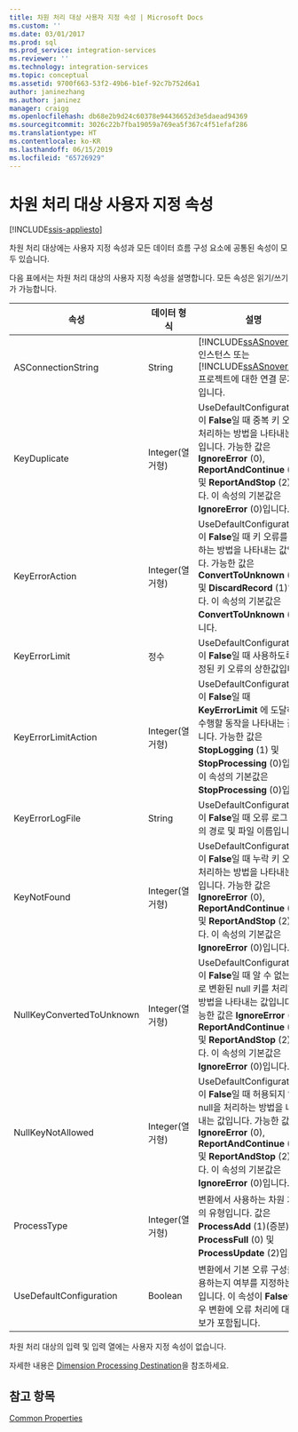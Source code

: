 ```yaml
---
title: 차원 처리 대상 사용자 지정 속성 | Microsoft Docs
ms.custom: ''
ms.date: 03/01/2017
ms.prod: sql
ms.prod_service: integration-services
ms.reviewer: ''
ms.technology: integration-services
ms.topic: conceptual
ms.assetid: 9700f663-53f2-49b6-b1ef-92c7b752d6a1
author: janinezhang
ms.author: janinez
manager: craigg
ms.openlocfilehash: db68e2b9d24c60378e94436652d3e5daead94369
ms.sourcegitcommit: 3026c22b7fba19059a769ea5f367c4f51efaf286
ms.translationtype: HT
ms.contentlocale: ko-KR
ms.lasthandoff: 06/15/2019
ms.locfileid: "65726929"
---
```

# <a name="dimension-processing-destination-custom-properies"></a>차원 처리 대상 사용자 지정 속성

[!INCLUDE[ssis-appliesto](../../includes/ssis-appliesto-ssvrpluslinux-asdb-asdw-xxx.md)]


  차원 처리 대상에는 사용자 지정 속성과 모든 데이터 흐름 구성 요소에 공통된 속성이 모두 있습니다.  
  
 다음 표에서는 차원 처리 대상의 사용자 지정 속성을 설명합니다. 모든 속성은 읽기/쓰기가 가능합니다.  
  
|속성|데이터 형식|설명|  
|--------------|---------------|-----------------|  
|ASConnectionString|String|[!INCLUDE[ssASnoversion](../../includes/ssasnoversion-md.md)] 인스턴스 또는 [!INCLUDE[ssASnoversion](../../includes/ssasnoversion-md.md)] 프로젝트에 대한 연결 문자열입니다.|  
|KeyDuplicate|Integer(열거형)|UseDefaultConfiguration이 **False**일 때 중복 키 오류를 처리하는 방법을 나타내는 값입니다. 가능한 값은 **IgnoreError** (0), **ReportAndContinue** (1) 및 **ReportAndStop** (2)입니다. 이 속성의 기본값은 **IgnoreError** (0)입니다.|  
|KeyErrorAction|Integer(열거형)|UseDefaultConfiguration이 **False**일 때 키 오류를 처리하는 방법을 나타내는 값입니다. 가능한 값은 **ConvertToUnknown** (0) 및 **DiscardRecord** (1)입니다. 이 속성의 기본값은 **ConvertToUnknown** (0)입니다.|  
|KeyErrorLimit|정수|UseDefaultConfiguration이 **False**일 때 사용하도록 설정된 키 오류의 상한값입니다.|  
|KeyErrorLimitAction|Integer(열거형)|UseDefaultConfiguration이 **False**일 때 **KeyErrorLimit** 에 도달하면 수행할 동작을 나타내는 값입니다. 가능한 값은 **StopLogging** (1) 및 **StopProcessing** (0)입니다. 이 속성의 기본값은 **StopProcessing** (0)입니다.|  
|KeyErrorLogFile|String|UseDefaultConfiguration이 **False**일 때 오류 로그 파일의 경로 및 파일 이름입니다.|  
|KeyNotFound|Integer(열거형)|UseDefaultConfiguration이 **False**일 때 누락 키 오류를 처리하는 방법을 나타내는 값입니다. 가능한 값은 **IgnoreError** (0), **ReportAndContinue** (1) 및 **ReportAndStop** (2)입니다. 이 속성의 기본값은 **IgnoreError** (0)입니다.|  
|NullKeyConvertedToUnknown|Integer(열거형)|UseDefaultConfiguration이 **False**일 때 알 수 없는 값으로 변환된 null 키를 처리하는 방법을 나타내는 값입니다. 가능한 값은 **IgnoreError** (0), **ReportAndContinue** (1) 및 **ReportAndStop** (2)입니다. 이 속성의 기본값은 **IgnoreError** (0)입니다.|  
|NullKeyNotAllowed|Integer(열거형)|UseDefaultConfiguration이 **False**일 때 허용되지 않는 null을 처리하는 방법을 나타내는 값입니다. 가능한 값은 **IgnoreError** (0), **ReportAndContinue** (1) 및 **ReportAndStop** (2)입니다. 이 속성의 기본값은 **IgnoreError** (0)입니다.|  
|ProcessType|Integer(열거형)|변환에서 사용하는 차원 처리의 유형입니다. 값은 **ProcessAdd** (1)(증분), **ProcessFull** (0) 및 **ProcessUpdate** (2)입니다.|  
|UseDefaultConfiguration|Boolean|변환에서 기본 오류 구성을 사용하는지 여부를 지정하는 값입니다. 이 속성이 **False**인 경우 변환에 오류 처리에 대한 정보가 포함됩니다.|  
  
 차원 처리 대상의 입력 및 입력 열에는 사용자 지정 속성이 없습니다.  
  
 자세한 내용은 [Dimension Processing Destination](../../integration-services/data-flow/dimension-processing-destination.md)을 참조하세요.  
  
## <a name="see-also"></a>참고 항목  
 [Common Properties](https://msdn.microsoft.com/library/51973502-5cc6-4125-9fce-e60fa1b7b796)  
  
  
